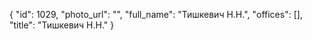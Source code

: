 {
    "id": 1029,
    "photo_url": "",
    "full_name": "Тишкевич Н.Н.",
    "offices": [],
    "title": "Тишкевич Н.Н."
}